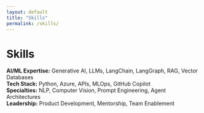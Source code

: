```yaml
---
layout: default
title: "Skills"
permalink: /skills/
---
```

# Skills  

**AI/ML Expertise:** Generative AI, LLMs, LangChain, LangGraph, RAG, Vector Databases  
**Tech Stack:** Python, Azure, APIs, MLOps, GitHub Copilot  
**Specialties:** NLP, Computer Vision, Prompt Engineering, Agent Architectures  
**Leadership:** Product Development, Mentorship, Team Enablement
